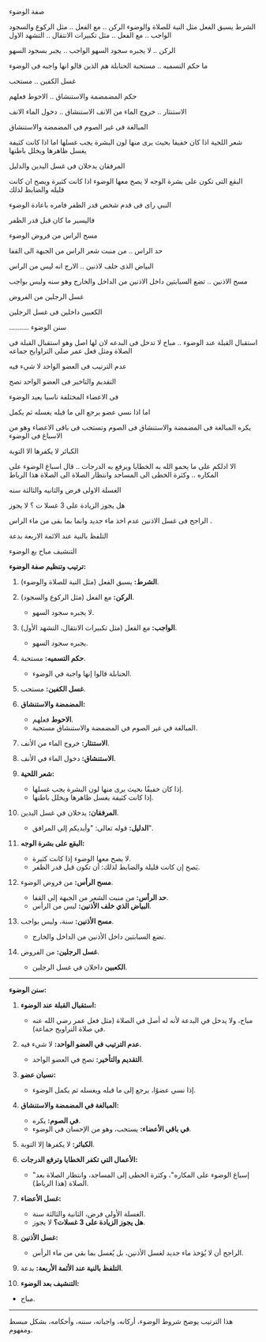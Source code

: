 صفة الوضوء 

الشرط يسبق الفعل مثل النية للصلاة والوضوء
الركن .. مع الفعل .. مثل الركوع والسجود 
الواجب .. مع الفعل .. مثل تكبيرات الانتقال .. التشهد الاول 

الركن .. لا يجبره سجود السهو 
الواجب .. يجبر بسجود السهو 

ما حكم التسميه .. مستحبة 
الحنابلة هم الذين قالو انها واجبه فى الوضوء  

غسل الكفين .. مستحب 

حكم المضمضمة والاستنشاق  .. الاحوط فعلهم 

الاستنثار .. خروج الماء من الانف 
الاستنشاق .. دخول الماء الانف 

المبالغة فى غير الصوم فى المضمضة والاستنشاق 

شعر اللحية اذا كان خفيفا بحيث يرى منها لون البشرة يجب غسلها 
اما اذا كانت كثيفة يغسل ظاهرها ويخلل باطنها 

المرفقان يدخلان فى غسل اليدين 
والدليل 

البقع التى تكون على بشرة الوجه 
لا يصح معها الوضوء اذا كانت كثيرة ويصح ان كانت قليله والضابط لذلك 

النبي راى فى قدم شخص قدر الظفر فامره باعادة الوضوء 

فاليسير ما كان قبل قدر الظفر 

مسح الراس من فروض الوضوء 

حد الراس .. من منبت شعر الراس من الجبهة الى القفا 

البياض الذى خلف لاذنين .. الارج انه ليس من الراس 

مسح الاذنين .. تضع السبابتين داخل الاذنين من الداخل والخارج وهو سنه وليس بواجب 

غسل الرجلين من الفروض 

الكعبين داخلين فى غسل الرجلين 

..........
سنن الوضوء 

استقبال القبلة عند الوضوء .. مباح 
لا تدخل فى البدعه لان لها اصل وهو استقبال القبلة فى الصلاة ومثل فعل عمر صلى التراوايح جماعه 

عدم الترتيب فى العضو الواحد لا شيء فيه 

التقديم والتاخير فى العضو الواحد تصح 

فى الاعضاء المختلفة ناسيا يعيد الوضوء 

اما اذا نسي عضو يرجع الى ما قبله يغسله ثم يكمل 

يكره المبالغة فى المضمضة والاستنشاق فى الصوم وتستحب فى باقى الاعضاء وهو من الاسباغ فى الوضوء 

الكبائر لا يكفرها الا التوبة 

الا ادلكم على ما يحمو الله به الخطايا ويرفع به الدرجات .. قال اسباغ الوضوء على المكاره .. وكثرة الخطى الى المساجد وانتظار الصلاة الى الصلاة هذا الرباط 

الغسلة الاولى فرض والثانيه والثالثة سنه 

هل يجوز الزيادة على 3 غسلا ت  ؟
لا يجوز 

الراجح فى غسل الاذنين عدم اخذ ماء جديد وانما بما بقى من ماء الراس . 

التلفظ بالنية عند الائمة الاربعة بدعة 

التنشيف مباح بع الوضوء 


**ترتيب وتنظيم صفة الوضوء:**

1. **الشرط:** يسبق الفعل (مثل النية للصلاة والوضوء).
    
2. **الركن:** مع الفعل (مثل الركوع والسجود).
    
    - لا يجبره سجود السهو.
    
3. **الواجب:** مع الفعل (مثل تكبيرات الانتقال، التشهد الأول).
    
    - يجبره سجود السهو.
    
4. **حكم التسميه:** مستحبة.
    
    - الحنابلة قالوا إنها واجبة في الوضوء.
    
5. **غسل الكفين:** مستحب.
    
6. **المضمضة والاستنشاق:**
    
    - **الاحوط** فعلهم.
    - المبالغة في غير الصوم في المضمضة والاستنشاق مستحبة.
    
7. **الاستنثار:** خروج الماء من الأنف.
    
8. **الاستنشاق:** دخول الماء في الأنف.
    
9. **شعر اللحية:**
    
    - إذا كان خفيفًا بحيث يرى منها لون البشرة يجب غسلها.
    - إذا كانت كثيفة يغسل ظاهرها ويخلل باطنها.
    
10. **المرفقان:** يدخلان في غسل اليدين.
    
    - **الدليل:** قوله تعالى: "وأيديكم إلى المرافق".
    
11. **البقع على بشرة الوجه:**
    
    - لا يصح معها الوضوء إذا كانت كثيرة.
    - يَصح إن كانت قليلة والضابط لذلك: أن تكون قبل قدر الظفر.
    
12. **مسح الرأس:** من فروض الوضوء.
    
    - **حد الرأس:** من منبت الشعر من الجبهة إلى القفا.
    - **البياض الذي خلف الأذنين:** ليس من الرأس.
    
13. **مسح الأذنين:** سنة، وليس بواجب.
    
    - تضع السبابتين داخل الأذنين من الداخل والخارج.
14. **غسل الرجلين:** من الفروض.
    
    - **الكعبين** داخلان في غسل الرجلين.

---

**سنن الوضوء:**

1. **استقبال القبلة عند الوضوء:**
    
    - مباح، ولا يدخل في البدعة لأنه له أصل في الصلاة (مثل فعل عمر رضي الله عنه في صلاة التراويح جماعة).
    
2. **عدم الترتيب في العضو الواحد:** لا شيء فيه.
    
    - **التقديم والتأخير:** تصح في العضو الواحد.
    
3. **نسيان عضو:**
    
    - إذا نسي عضوًا، يرجع إلى ما قبله ويغسله ثم يكمل الوضوء.
    
4. **المبالغة في المضمضة والاستنشاق:**
    
    - **في الصوم:** يكره.
    - **في باقي الأعضاء:** يستحب، وهو من الإحسان في الوضوء.
    
5. **الكبائر:** لا يكفرها إلا التوبة.
    
6. **الأعمال التي تكفر الخطايا وترفع الدرجات:**
    
    - "إسباغ الوضوء على المكاره"، وكثرة الخطى إلى المساجد، وانتظار الصلاة بعد الصلاة (هذا الرباط).
7. **غسل الأعضاء:**
    
    - الغسلة الأولى فرض، الثانية والثالثة سنة.
    - **هل يجوز الزيادة على 3 غسلات؟** لا يجوز.
    
8. **غسل الأذنين:**
    - الراجح أن لا يُؤخذ ماء جديد لغسل الأذنين، بل يُغسل بما بقي من ماء الرأس.
9. **التلفظ بالنية عند الأئمة الأربعة:** بدعة.
    
10. **التنشيف بعد الوضوء:**
    

- مباح.

---

هذا الترتيب يوضح شروط الوضوء، أركانه، واجباته، سننه، وأحكامه، بشكل مبسط ومفهوم.